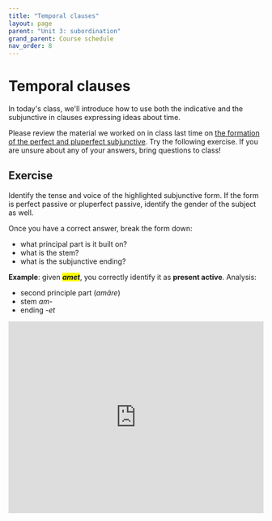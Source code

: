 ```yaml
---
title: "Temporal clauses"
layout: page
parent: "Unit 3: subordination"
grand_parent: Course schedule
nav_order: 8
---
```


# Temporal clauses

In today's class, we'll introduce how to use both the indicative and the subjunctive in clauses expressing ideas about time.

Please review the material we worked on in class last time on [the formation of the perfect and pluperfect subjunctive](../subjunctive2/).  Try the following exercise.  If you are unsure about any of your answers, bring questions to class!

## Exercise

Identify the tense and voice of the highlighted subjunctive form.  If the form is perfect passive or pluperfect passive, identify the gender of the subject as well.

Once you have a correct answer, break the form down:

- what principal part is it built on?  
- what is the stem?
- what is the subjunctive ending?

**Example**:  given ***<span class="highlight">amet</span>***, you correctly identify it as **present active**. Analysis:

- second principle part (*amāre*)
- stem *am-*
- ending *-et*

<iframe width="100%" height="378" frameborder="0"
  src="https://observablehq.com/embed/@l3/identify-subjunctive-forms?cell=viewof+quizdata&cell=question&cell=viewof+answer&cell=verified&cell=css"></iframe>



  <style scoped>
    .highlight {
      background-color: yellow;
    }
  </style>
